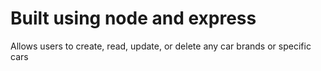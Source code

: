 # Built using node and express

Allows users to create, read, update, or delete any car brands
or specific cars
